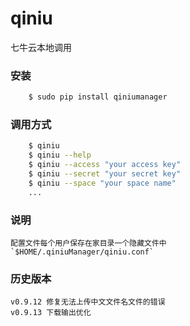 # qiniu
七牛云本地调用

### 安装
```bash
    $ sudo pip install qiniumanager
```

### 调用方式
```bash
    $ qiniu
    $ qiniu --help
    $ qiniu --access "your access key"
    $ qiniu --secret "your secret key"
    $ qiniu --space "your space name"
    ...
```

### 说明

    配置文件每个用户保存在家目录一个隐藏文件中 
    `$HOME/.qiniuManager/qiniu.conf`

### 历史版本

    v0.9.12 修复无法上传中文文件名文件的错误
    v0.9.13 下载输出优化